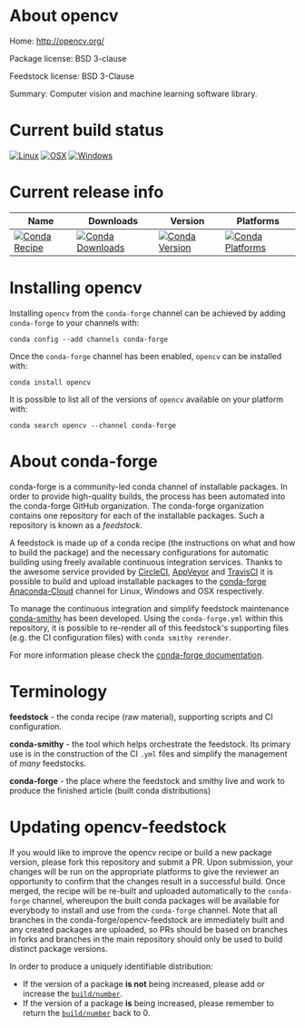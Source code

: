 About opencv
============

Home: http://opencv.org/

Package license: BSD 3-clause

Feedstock license: BSD 3-Clause

Summary: Computer vision and machine learning software library.



Current build status
====================

[![Linux](https://img.shields.io/circleci/project/github/conda-forge/opencv-feedstock/master.svg?label=Linux)](https://circleci.com/gh/conda-forge/opencv-feedstock)
[![OSX](https://img.shields.io/travis/conda-forge/opencv-feedstock/master.svg?label=macOS)](https://travis-ci.org/conda-forge/opencv-feedstock)
[![Windows](https://img.shields.io/appveyor/ci/conda-forge/opencv-feedstock/master.svg?label=Windows)](https://ci.appveyor.com/project/conda-forge/opencv-feedstock/branch/master)

Current release info
====================

| Name | Downloads | Version | Platforms |
| --- | --- | --- | --- |
| [![Conda Recipe](https://img.shields.io/badge/recipe-opencv-green.svg)](https://anaconda.org/conda-forge/opencv) | [![Conda Downloads](https://img.shields.io/conda/dn/conda-forge/opencv.svg)](https://anaconda.org/conda-forge/opencv) | [![Conda Version](https://img.shields.io/conda/vn/conda-forge/opencv.svg)](https://anaconda.org/conda-forge/opencv) | [![Conda Platforms](https://img.shields.io/conda/pn/conda-forge/opencv.svg)](https://anaconda.org/conda-forge/opencv) |

Installing opencv
=================

Installing `opencv` from the `conda-forge` channel can be achieved by adding `conda-forge` to your channels with:

```
conda config --add channels conda-forge
```

Once the `conda-forge` channel has been enabled, `opencv` can be installed with:

```
conda install opencv
```

It is possible to list all of the versions of `opencv` available on your platform with:

```
conda search opencv --channel conda-forge
```


About conda-forge
=================

conda-forge is a community-led conda channel of installable packages.
In order to provide high-quality builds, the process has been automated into the
conda-forge GitHub organization. The conda-forge organization contains one repository
for each of the installable packages. Such a repository is known as a *feedstock*.

A feedstock is made up of a conda recipe (the instructions on what and how to build
the package) and the necessary configurations for automatic building using freely
available continuous integration services. Thanks to the awesome service provided by
[CircleCI](https://circleci.com/), [AppVeyor](https://www.appveyor.com/)
and [TravisCI](https://travis-ci.org/) it is possible to build and upload installable
packages to the [conda-forge](https://anaconda.org/conda-forge)
[Anaconda-Cloud](https://anaconda.org/) channel for Linux, Windows and OSX respectively.

To manage the continuous integration and simplify feedstock maintenance
[conda-smithy](https://github.com/conda-forge/conda-smithy) has been developed.
Using the ``conda-forge.yml`` within this repository, it is possible to re-render all of
this feedstock's supporting files (e.g. the CI configuration files) with ``conda smithy rerender``.

For more information please check the [conda-forge documentation](https://conda-forge.org/docs/).

Terminology
===========

**feedstock** - the conda recipe (raw material), supporting scripts and CI configuration.

**conda-smithy** - the tool which helps orchestrate the feedstock.
                   Its primary use is in the construction of the CI ``.yml`` files
                   and simplify the management of *many* feedstocks.

**conda-forge** - the place where the feedstock and smithy live and work to
                  produce the finished article (built conda distributions)


Updating opencv-feedstock
=========================

If you would like to improve the opencv recipe or build a new
package version, please fork this repository and submit a PR. Upon submission,
your changes will be run on the appropriate platforms to give the reviewer an
opportunity to confirm that the changes result in a successful build. Once
merged, the recipe will be re-built and uploaded automatically to the
`conda-forge` channel, whereupon the built conda packages will be available for
everybody to install and use from the `conda-forge` channel.
Note that all branches in the conda-forge/opencv-feedstock are
immediately built and any created packages are uploaded, so PRs should be based
on branches in forks and branches in the main repository should only be used to
build distinct package versions.

In order to produce a uniquely identifiable distribution:
 * If the version of a package **is not** being increased, please add or increase
   the [``build/number``](https://conda.io/docs/user-guide/tasks/build-packages/define-metadata.html#build-number-and-string).
 * If the version of a package **is** being increased, please remember to return
   the [``build/number``](https://conda.io/docs/user-guide/tasks/build-packages/define-metadata.html#build-number-and-string)
   back to 0.
